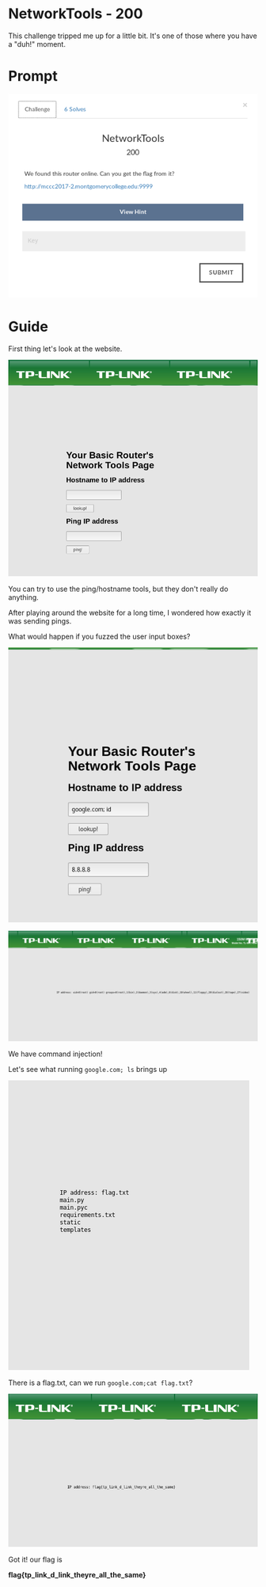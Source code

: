 # NetworkTools - 200
This challenge tripped me up for a little bit. It's one of those where you have a "duh!" moment.

# Prompt 

![alt text](https://github.com/Jhayes97/MCCC2017-Walkthrough/blob/master/src/nwt1.PNG "NetworkTools")



# Guide

First thing let's look at the website.


![alt text](https://github.com/Jhayes97/MCCC2017-Walkthrough/blob/master/src/nwt2.PNG "NetworkTools")


You can try to use the ping/hostname tools, but they don't really do anything. 

After playing around the website for a long time, I wondered how exactly it was sending pings.


What would happen if you fuzzed the user input boxes?

![alt text](https://github.com/Jhayes97/MCCC2017-Walkthrough/blob/master/src/nwt3.PNG "NetworkTools")

![alt text](https://github.com/Jhayes97/MCCC2017-Walkthrough/blob/master/src/nwt4.PNG "NetworkTools")

We have command injection!

Let's see what running `google.com; ls` brings up

![alt text](https://github.com/Jhayes97/MCCC2017-Walkthrough/blob/master/src/nwt5.PNG "NetworkTools")

There is a flag.txt, can we run `google.com;cat flag.txt`?

![alt text](https://github.com/Jhayes97/MCCC2017-Walkthrough/blob/master/src/nwt6.PNG "NetworkTools")

Got it! our flag is 

**flag{tp_link_d_link_theyre_all_the_same}**
